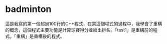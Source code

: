 # badminton
這是我寫的第一個超過100行的C++程式，在寫這個程式的過程中，我學會了重構的概念，這個程式主要功能是計算球賽得分並給出排名。「test1」是重構前的程式。「重構」是重構後的程式。
